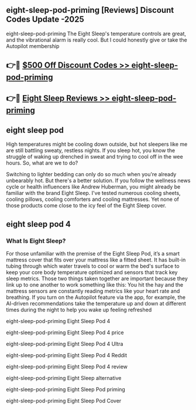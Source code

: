 ## eight-sleep-pod-priming [Reviews​] Discount Codes Update -2025

eight-sleep-pod-priming The Eight Sleep's temperature controls are great, and the vibrational alarm is really cool. But I could honestly give or take the Autopilot membership

## 👉🔴 [$500 Off Discount Codes >> eight-sleep-pod-priming](http://download.freeplayer.one?title=eight-sleep-pod-priming&ref=18-ES)

## 👉🔴 [Eight Sleep Reviews >> eight-sleep-pod-priming](http://download.freeplayer.one?title=eight-sleep-pod-priming&ref=18-ES)

## eight sleep pod

High temperatures might be cooling down outside, but hot sleepers like me are still battling sweaty, restless nights. If you sleep hot, you know the struggle of waking up drenched in sweat and trying to cool off in the wee hours. So, what are we to do?

Switching to lighter bedding can only do so much when you're already unbearably hot. But there's a better solution. If you follow the wellness news cycle or health influencers like Andrew Huberman, you might already be familiar with the brand Eight Sleep. I've tested numerous cooling sheets, cooling pillows, cooling comforters and cooling mattresses. Yet none of those products come close to the icy feel of the Eight Sleep cover.

## eight sleep pod 4

### What Is Eight Sleep?

For those unfamiliar with the premise of the Eight Sleep Pod, it’s a smart mattress cover that fits over your mattress like a fitted sheet. It has built-in tubing through which water travels to cool or warm the bed's surface to keep your core body temperature optimized and sensors that track key sleep metrics. Those two things taken together are important because they link up to one another to work something like this: You hit the hay and the mattress sensors are constantly reading metrics like your heart rate and breathing. If you turn on the Autopilot feature via the app, for example, the AI-driven recommendations take the temperature up and down at different times during the night to help you wake up feeling refreshed

eight-sleep-pod-priming Eight Sleep Pod 4

eight-sleep-pod-priming Eight Sleep Pod 4 price

eight-sleep-pod-priming Eight Sleep Pod 4 Ultra

eight-sleep-pod-priming Eight Sleep Pod 4 Reddit

eight-sleep-pod-priming Eight Sleep Pod 4 review

eight-sleep-pod-priming Eight Sleep alternative

eight-sleep-pod-priming Eight Sleep Pod priming

eight-sleep-pod-priming Eight Sleep Pod Cover